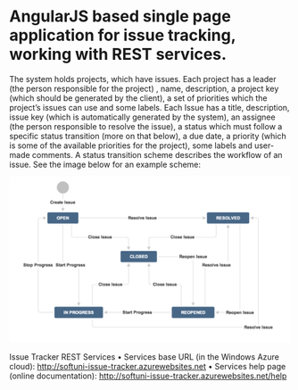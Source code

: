 # AngularJS based single page application for issue tracking, working with REST services.

The system holds projects, which have issues. Each project has a leader (the person responsible for the project) , name, description, a project key (which should be generated by the client), a set of priorities which the project’s issues can use and some labels.
Each Issue has a title, description, issue key (which is automatically generated by the system), an assignee (the person responsible to resolve the issue), a status which must follow a specific status transition (more on that below), a due date, a priority (which is some of the available priorities for the project), some labels and user-made comments.
A status transition scheme describes the workflow of an issue. See the image below for an example scheme:

![Status transition sheme](img/status-transition-scheme.png?raw=true)

Issue Tracker REST Services
•	Services base URL (in the Windows Azure cloud): http://softuni-issue-tracker.azurewebsites.net
•	Services help page (online documentation): http://softuni-issue-tracker.azurewebsites.net/help 
